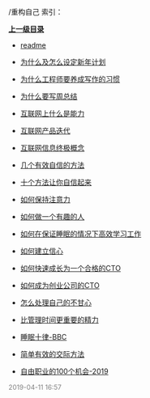 /重构自己 索引：


**[上一级目录](/index.md)**

- [readme](/重构自己/readme.md)

- [为什么及怎么设定新年计划](/重构自己/为什么及怎么设定新年计划.md)

- [为什么工程师要养成写作的习惯](/重构自己/为什么工程师要养成写作的习惯.md)

- [为什么要写周总结](/重构自己/为什么要写周总结.md)

- [互联网上什么是能力](/重构自己/互联网上什么是能力.md)

- [互联网产品迭代](/重构自己/互联网产品迭代.md)

- [互联网信息终极概念](/重构自己/互联网信息终极概念.md)

- [几个有效自信的方法](/重构自己/几个有效自信的方法.md)

- [十个方法让你自信起来](/重构自己/十个方法让你自信起来.md)

- [如何保持注意力](/重构自己/如何保持注意力.md)

- [如何做一个有趣的人](/重构自己/如何做一个有趣的人.md)

- [如何在保证睡眠的情况下高效学习工作](/重构自己/如何在保证睡眠的情况下高效学习工作.md)

- [如何建立信心](/重构自己/如何建立信心.md)

- [如何快速成长为一个合格的CTO](/重构自己/如何快速成长为一个合格的CTO.md)

- [如何成为创业公司的CTO](/重构自己/如何成为创业公司的CTO.md)

- [怎么处理自己的不甘心](/重构自己/怎么处理自己的不甘心.md)

- [比管理时间更重要的精力](/重构自己/比管理时间更重要的精力.md)

- [睡眠十律-BBC](/重构自己/睡眠十律-BBC.md)

- [简单有效的交际方法](/重构自己/简单有效的交际方法.md)

- [自由职业的100个机会-2019](/重构自己/自由职业的100个机会-2019.md)


<font size=2 color='grey'> 2019-04-11 16:57 </font>
